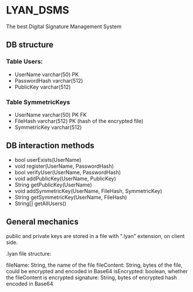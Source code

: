 # LYAN_DSMS
The best Digital Signature Management System

## DB structure

### Table Users:
- UserName varchar(50) PK
- PasswordHash varchar(512)
- PublicKey varchar(512)

### Table SymmetricKeys
- UserName varchar(50) PK FK
- FileHash varchar(512) PK (hash of the encrypted file)
- SymmetricKey varchar(512)

## DB interaction methods
- bool userExists(UserName)
- void register(UserName, PasswordHash)
- bool verifyUser(UserName, PasswordHash)
- void addPublicKey(UserName, PublicKey)
- String getPublicKey(UserName)
- void addSymmetricKey(UserName, FileHash, SymmetricKey)
- String getSymmetricKey(UserName, FileHash)
- String[] getAllUsers()

## General mechanics
public and private keys are stored in a file with ".lyan" extension, on client side.

.lyan file structure:

fileName: String, the name of the file
fileContent: String, bytes of the file, could be encrypted and encoded in Base64
isEncrypted: boolean, whether the fileContent is encrypted
signature: String, bytes of encrypted hash encoded in Base64


